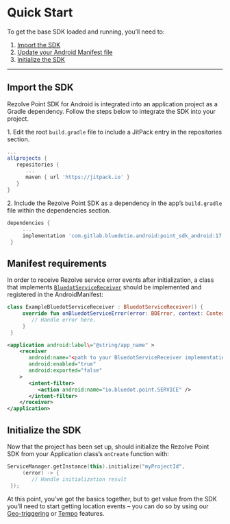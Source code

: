 Quick Start
=====================

To get the base SDK loaded and running, you’ll need to:

1.  [Import the SDK](./Quick%20Start.md#import-the-sdk)
2.  [Update your Android Manifest file](./Quick%20Start.md#manifest-requirements)
3.  [Initialize the SDK](./Quick%20Start.md#initialize-the-sdk)

* * *

Import the SDK
--------------

Rezolve Point SDK for Android is integrated into an application project as a Gradle dependency. Follow the steps below to integrate the SDK into your project.

1\. Edit the root `build.gradle` file to include a JitPack entry in the repositories section.

```gradle
...
allprojects {
   repositories {
      ...
      maven { url 'https://jitpack.io' }
   }
}
```

2\. Include the Rezolve Point SDK as a dependency in the app’s `build.gradle` file within the dependencies section.

```gradle
dependencies {
     ...
     implementation 'com.gitlab.bluedotio.android:point_sdk_android:17.1.0'
 }
```

Manifest requirements
---------------------

In order to receive Rezolve service error events after initialization, a class that implements [`BluedotServiceReceiver`](https://android-docs.bluedot.io/-bluedot%20-s-d-k%20-docs/au.com.bluedot.point.net.engine/-bluedot-service-receiver/index.html) should be implemented and registered in the AndroidManifest:

```kotlin
class ExampleBluedotServiceReceiver : BluedotServiceReceiver() {
     override fun onBluedotServiceError(error: BDError, context: Context) {
        // Handle error here.
     }
 }
 ```
 
 ```xml title="AndroidManifest"
 <application android:label\="@string/app_name" >
     <receiver
        android:name="<path to your BluedotServiceReceiver implementation>"
        android:enabled="true"
        android:exported="false"
     >
        <intent-filter>
           <action android:name="io.bluedot.point.SERVICE" />
        </intent-filter>
     </receiver>
 </application>
 ```

Initialize the SDK
------------------

Now that the project has been set up, should initialize the Rezolve Point SDK from your Application class’s `onCreate` function with:

```kotlin
ServiceManager.getInstance(this).initialize("myProjectId", 
     (error) -> {
        // Handle initialization result
 });
```

At this point, you’ve got the basics together, but to get value from the SDK you’ll need to start getting location events – you can do so by using our [Geo-triggering](./Geo-triggering.md) or [Tempo](./Tempo.md) features.
